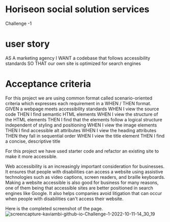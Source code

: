 # Horiseon social solution services 
Challenge -1 

# user story 
AS A marketing agency
    I WANT a codebase that follows accessibility standards
    SO THAT our own site is optimized for search engines

# Acceptance criteria
For this project we are using common format called scenario-oriented criteria which expresses each requirement in a WHEN / THEN format.
    GIVEN a webpage meets accessibility standards
    WHEN I view the source code
    THEN I find semantic HTML elements
    WHEN I view the structure of the HTML elements
    THEN I find that the elements follow a logical structure independent of styling and positioning
    WHEN I view the image elements
    THEN I find accessible alt attributes
    WHEN I view the heading attributes
    THEN they fall in sequential order
    WHEN I view the title element
    THEN I find a concise, descriptive title

For this project we have used starter code and refactor an existing site to make it more accessible.

Web accessibility is an increasingly important consideration for businesses. It ensures that people with disabilities can access a website using assistive technologies such as video captions, screen readers, and braille keyboards. Making a website accessible is also good for business for many reasons, one of them being that accessible sites are better positioned in search engines like Google. It also helps companies avoid litigation that can occur when people with disabilities can't access their website.

Here is the completed screenshot of the page.
![screencapture-kaviambi-github-io-Challenge-1-2022-10-11-14_30_19](https://user-images.githubusercontent.com/13758557/195182927-54bf3423-de35-4400-87d2-4704346381d7.png)



